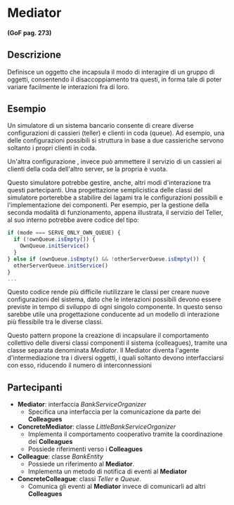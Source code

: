 # Mediator
#### (GoF pag. 273)

## Descrizione
Definisce un oggetto che incapsula il modo di interagire di un gruppo di oggetti, consentendo il disaccoppiamento tra questi, in forma tale di poter variare facilmente le interazioni fra di loro.

## Esempio
Un simulatore di un sistema bancario consente di creare diverse configurazioni di cassieri (teller) e clienti in coda (queue). Ad esempio, una delle configurazioni possibili si struttura in base a due cassieriche servono soltanto i propri clienti in coda.

Un'altra configurazione , invece può ammettere il servizio di un cassieri ai clienti della coda dell'altro server, se la propria è vuota.

Questo simulatore potrebbe gestire, anche, altri modi d'interazione tra questi partecipanti.
Una progettazione semplicistica delle classi del simulatore porterebbe a stabilire dei lagami tra le configurazioni possibili e l'implementazione dei componenti. Per esempio, per la gestione della seconda modalità di funzionamento, appena illustrata, il servizio del Teller, al suo interno potrebbe avere codice del tipo:

```js
if (mode === SERVE_ONLY_OWN_QUEUE) {
  if (!ownQueue.isEmpty()) {
    OwnQueue.initService()
  }
} else if (ownQueue.isEmpty() && !otherServerQueue.isEmpty()) {
  otherServerQueue.initService()
}
...
```

Questo codice rende più difficile riutilizzare le classi per creare nuove configurazioni del sistema, dato che le interazioni possibili devono essere previste in tempo di sviluppo di ogni singolo componente. In questo senso sarebbe utile una progettazione conducente ad un modello di interazione più flessibile tra le diverse classi.

Questo pattern propone la creazione di incapsulare il comportamento collettivo delle diversi classi componenti il sistema (colleagues), tramite una classe separata denominata _Mediator_. Il Mediator diventa l'agente d'intermediazione tra i diversi oggetti, i quali soltanto devono interfacciarsi con esso, riducendo il numero di interconnessioni

## Partecipanti
* **Mediator**: interfaccia _BankServiceOrganizer_
  - Specifica una interfaccia per la comunicazione da parte dei **Colleagues**
* **ConcreteMediator**: classe _LittleBankServiceOrganizer_
  - Implementa il comportamento cooperativo tramite la coordinazione dei **Colleagues**
  - Possiede riferimenti verso i **Colleagues**
* **Colleague**: classe _BankEntity_
  - Possiede un riferimento al **Mediator**.
  - Implementa un metodo di notifica di eventi al **Mediator**
* **ConcreteColleague**: classi _Teller_ e _Queue_.
  - Comunica gli eventi al **Mediator** invece di comunicarli ad altri **Colleagues**
